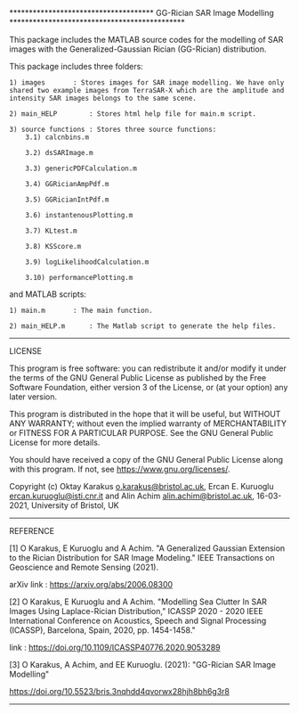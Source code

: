 ************************************* GG-Rician SAR Image Modelling *********************************************

This package includes the MATLAB source codes for the modelling of SAR images with the Generalized-Gaussian Rician (GG-Rician) distribution.

This package includes three folders:

	1) images		: Stores images for SAR image modelling. We have only shared two example images from TerraSAR-X which are the amplitude and intensity SAR images belongs to the same scene.

	2) main_HELP 		: Stores html help file for main.m script.

	3) source functions	: Stores three source functions:
		3.1) calcnbins.m
		
		3.2) dsSARImage.m
		
		3.3) genericPDFCalculation.m
		
		3.4) GGRicianAmpPdf.m
		
		3.5) GGRicianIntPdf.m
		
		3.6) instantenousPlotting.m
		
		3.7) KLtest.m
		
		3.8) KSScore.m
		
		3.9) logLikelihoodCalculation.m
		
		3.10) performancePlotting.m

and MATLAB scripts:

	1) main.m 		: The main function.

	2) main_HELP.m 		: The Matlab script to generate the help files. 

*****************************************************************************************************************
LICENSE

This program is free software: you can redistribute it and/or modify it under the terms of the GNU General Public License as published by the Free Software Foundation, either version 3 of the License, or (at your option) any later version.

This program is distributed in the hope that it will be useful, but WITHOUT ANY WARRANTY; without even the implied warranty of MERCHANTABILITY or FITNESS FOR A PARTICULAR PURPOSE.  See the GNU General Public License for more details.

You should have received a copy of the GNU General Public License along with this program.  If not, see <https://www.gnu.org/licenses/>.

Copyright (c) Oktay Karakus <o.karakus@bristol.ac.uk>, Ercan E. Kuruoglu <ercan.kuruoglu@isti.cnr.it> and Alin Achim <alin.achim@bristol.ac.uk>, 16-03-2021, University of Bristol, UK

*****************************************************************************************************************
REFERENCE

[1] O Karakus, E Kuruoglu and A Achim. "A Generalized Gaussian Extension to the Rician Distribution for SAR Image Modeling." IEEE Transactions on Geoscience and Remote Sensing (2021).

arXiv link 	: https://arxiv.org/abs/2006.08300 

[2] O Karakus, E Kuruoglu and A Achim. "Modelling Sea Clutter In SAR Images Using Laplace-Rician Distribution," ICASSP 2020 - 2020 IEEE International Conference on Acoustics, Speech and Signal Processing (ICASSP), Barcelona, Spain, 2020, pp. 1454-1458." 

link        : https://doi.org/10.1109/ICASSP40776.2020.9053289

[3]  O Karakus, A Achim, and EE Kuruoglu. (2021): "GG-Rician SAR Image Modelling" 

https://doi.org/10.5523/bris.3nqhdd4qvorwx28hjh8bh6g3r8
*****************************************************************************************************************

